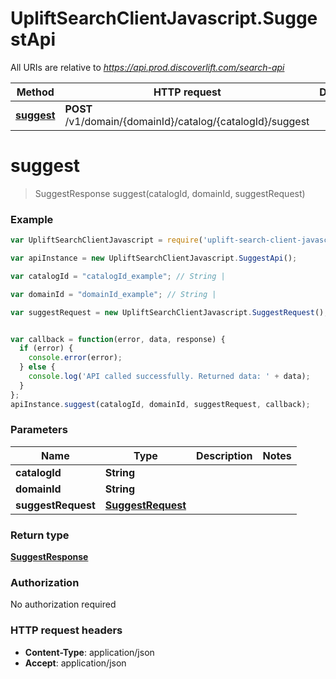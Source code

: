 # UpliftSearchClientJavascript.SuggestApi

All URIs are relative to *https://api.prod.discoverlift.com/search-api*

Method | HTTP request | Description
------------- | ------------- | -------------
[**suggest**](SuggestApi.md#suggest) | **POST** /v1/domain/{domainId}/catalog/{catalogId}/suggest | 


<a name="suggest"></a>
# **suggest**
> SuggestResponse suggest(catalogId, domainId, suggestRequest)



### Example
```javascript
var UpliftSearchClientJavascript = require('uplift-search-client-javascript');

var apiInstance = new UpliftSearchClientJavascript.SuggestApi();

var catalogId = "catalogId_example"; // String | 

var domainId = "domainId_example"; // String | 

var suggestRequest = new UpliftSearchClientJavascript.SuggestRequest(); // SuggestRequest | 


var callback = function(error, data, response) {
  if (error) {
    console.error(error);
  } else {
    console.log('API called successfully. Returned data: ' + data);
  }
};
apiInstance.suggest(catalogId, domainId, suggestRequest, callback);
```

### Parameters

Name | Type | Description  | Notes
------------- | ------------- | ------------- | -------------
 **catalogId** | **String**|  | 
 **domainId** | **String**|  | 
 **suggestRequest** | [**SuggestRequest**](SuggestRequest.md)|  | 

### Return type

[**SuggestResponse**](SuggestResponse.md)

### Authorization

No authorization required

### HTTP request headers

 - **Content-Type**: application/json
 - **Accept**: application/json

